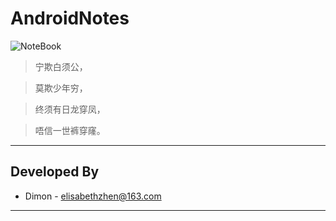 # AndroidNotes

![NoteBook](http://www.polyvore.com/cgi/img-thing?.out=jpg&size=l&tid=82336839)
> 宁欺白须公，

> 莫欺少年穷，

> 终须有日龙穿凤，

> 唔信一世裤穿窿。

---

## Developed By

- Dimon - [elisabethzhen@163.com](elisabethzhen@163.com)

---
